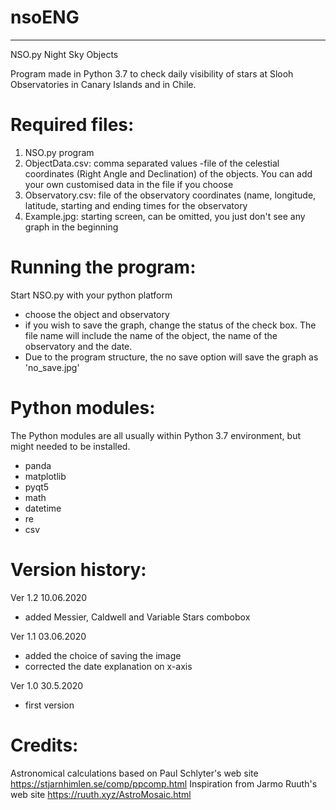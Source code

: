 # nsoENG
***********************************************
NSO.py  Night Sky Objects

Program made in Python 3.7 to check daily visibility of stars at Slooh Observatories in Canary Islands and in Chile.

Required files:
================
1. NSO.py program 
2. ObjectData.csv: comma separated values -file of the celestial coordinates (Right Angle and Declination) of the objects. You can add your own customised data in the file if you choose
3. Observatory.csv: file of the observatory coordinates (name, longitude, latitude, starting and ending times for the observatory
4. Example.jpg: starting screen, can be omitted, you just don't see any graph in the beginning

Running the program:
====================
Start NSO.py with your python platform
- choose the object and observatory
- if you wish to save the graph, change the status of the check box. The file name will include the name of the object, the name of the observatory and the date.
- Due to the program structure, the no save option will save the graph as 'no_save.jpg'

Python modules:
===============
The Python modules are all usually within Python 3.7 environment, but might needed to be installed. 
- panda
- matplotlib
- pyqt5
- math
- datetime
- re
- csv

Version history:
================
Ver 1.2 10.06.2020
- added Messier, Caldwell and Variable Stars combobox

Ver 1.1 03.06.2020
- added the choice of saving the image
- corrected the date explanation on x-axis

Ver 1.0 30.5.2020
- first version


Credits:
========
Astronomical calculations based on Paul Schlyter's web site https://stjarnhimlen.se/comp/ppcomp.html
Inspiration from Jarmo Ruuth's web site https://ruuth.xyz/AstroMosaic.html
